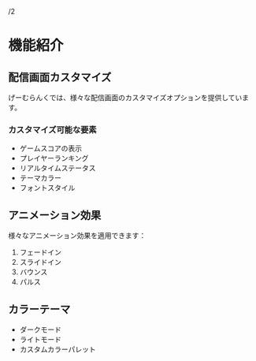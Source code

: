 /2

# 機能紹介

## 配信画面カスタマイズ

げーむらんくでは、様々な配信画面のカスタマイズオプションを提供しています。

### カスタマイズ可能な要素

- ゲームスコアの表示
- プレイヤーランキング
- リアルタイムステータス
- テーマカラー
- フォントスタイル

## アニメーション効果

様々なアニメーション効果を適用できます：

1. フェードイン
2. スライドイン
3. バウンス
4. パルス

## カラーテーマ

- ダークモード
- ライトモード
- カスタムカラーパレット
